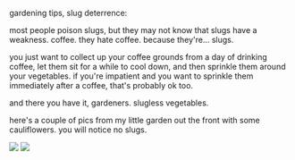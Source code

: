 gardening tips, slug deterrence:

most people poison slugs, but they may not know that slugs have a weakness. coffee. they hate coffee. because they're... slugs.

you just want to collect up your coffee grounds from a day of drinking coffee, let them sit for a while to cool down, and then sprinkle them around your vegetables. if you're impatient and you want to sprinkle them immediately after a coffee, that's probably ok too. 

and there you have it, gardeners. slugless vegetables.

here's a couple of pics from my little garden out the front with some cauliflowers. you will notice no slugs.

<img src="https://2matthewclark.files.wordpress.com/2017/04/cgf72f6.jpg"/>
<img src="https://2matthewclark.files.wordpress.com/2017/04/zaxxxuk.jpg"/>
